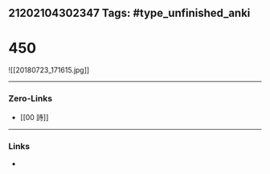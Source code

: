 21202104302347
Tags: #type_unfinished_anki 
---
# 450

![[20180723_171615.jpg]]

---
### Zero-Links
- [[00 詩]]
---
### Links
-